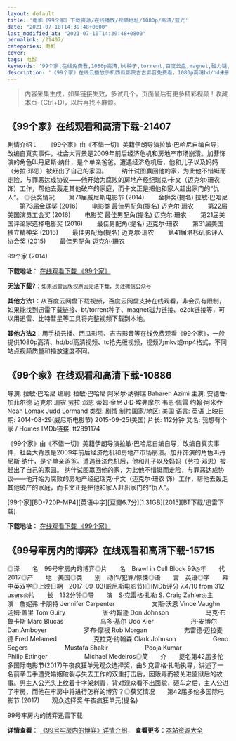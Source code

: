```yaml
---
layout: default
title: '电影《99个家》下载资源/在线播放/视频地址/1080p/高清/蓝光'
date: "2021-07-10T14:39:48+0800"
last_modified_at: "2021-07-10T14:39:48+0800"
permalink: /21407/
categories: 电影
cover:
tags: 电影
keywords: '99个家,在线免费看,1080p高清,bt种子,torrent,百度云盘,magnet,磁力链,迅雷下载资源'
description: '《99个家》在线云播放手机西瓜影院吉吉影音免费看，1080p高清bd/hd未删减完整版和tc抢先枪版，mkv/mp4格式，附带bt/torrent种子、magnet/磁力链、百度云盘、网盘资源迅雷下载链接'
---
```


>内容采集生成，如果链接失效，多试几个，页面最后有更多精彩视频！收藏本页（Ctrl+D)，以后再找不麻烦。


## 《99个家》在线观看和高清下载-21407

剧情介绍：　　《99个家》由《不惜一切》美籍伊朗导演拉敏·巴哈尼自编自导，改编自真实事件，社会大背景是2009年前后经济危机和房地产市场崩溃。加菲饰演的角色叫丹尼斯·纳什，是个单亲爸爸。遭遇经济危机后，他和儿子以及妈妈（劳拉·邓恩）被赶出了自己的家园。 　　纳什试图赢回他的家，为此他不惜铤而走险，与罪恶达成协议——他开始为腐败的房地产经纪瑞克·卡文（迈克尔·珊农 饰）工作，帮他去轰走其他破产的家庭，而卡文正是把他和家人赶出家门的“仇人”。   ◎获奖情况   　　第71届威尼斯电影节 (2014) 　　金狮奖(提名) 拉敏·巴哈尼   　　第73届金球奖 (2016) 　　电影类 最佳男配角(提名) 迈克尔·珊农   　　第22届美国演员工会奖 (2016) 　　电影奖 最佳男配角(提名) 迈克尔·珊农   　　第21届美国评论家选择电影奖 (2016) 　　最佳男配角(提名) 迈克尔·珊农   　　第31届美国独立精神奖 (2016) 　　最佳男配角(提名) 迈克尔·珊农   　　第41届洛杉矶影评人协会奖 (2015) 　　最佳男配角 迈克尔·珊农


99个家 (2014)

**下载地址**： [在线观看下载 《99个家》](https://www.btbtdy.me/btdy/dy1292.html) 


**无法下载?**：`如果迅雷因版权原因无法下载，关注微信公众号 `

**其他方法1**：从百度云网盘下载视频，百度云网盘支持在线观看，非会员有限制，如果能找到迅雷下载链接、bt/torrent种子、magnet磁力链接、e2dk链接等，可以用迅雷、比特彗星等工具将完整视频下载到本地。

**其他方法2**：用手机云播、西瓜影院、吉吉影音等在线免费观看《99个家》，一般提供1080p高清、hd/bd高清视频、tc抢先版视频，视频为mkv或mp4格式，不同站点视频质量和播放速度不同。


## 《99个家》在线观看和高清下载-10886

导演: 拉敏·巴哈尼 编剧: 拉敏·巴哈尼 阿米尔·纳得瑞 Bahareh Azimi 主演: 安德鲁·加菲尔德 迈克尔·珊农 劳拉·邓恩 蒂姆·金尼 J·D·埃弗摩尔 韦恩·佩雷 约翰·阿米乔 Noah Lomax Judd Lormand 类型: 剧情 制片国家/地区: 美国 语言: 英语 上映日期: 2014-08-29(威尼斯电影节) 2015-09-25(美国) 片长: 112分钟 又名: 我想有个家 / Homes IMDb链接: tt2891174

《99个家》由《不惜一切》美籍伊朗导演拉敏·巴哈尼自编自导，改编自真实事件，社会大背景是2009年前后经济危机和房地产市场崩溃。加菲饰演的角色叫丹尼斯·纳什，是个单亲爸爸。遭遇经济危机后，他和儿子以及妈妈（劳拉·邓恩）被赶出了自己的家园。 纳什试图赢回他的家，为此他不惜铤而走险，与罪恶达成协议——他开始为腐败的房地产经纪瑞克·卡文（迈克尔·珊农 饰）工作，帮他去轰走其他破产的家庭，而卡文正是把他和家人赶出家门的“仇人”。


[99个家][BD-720P-MP4][英语中字][豆瓣6.7分][1.31GB][2015][BT下载/迅雷下载]

**下载地址**： [在线观看下载 《99个家》](https://www.btdx8.com/torrent/homes_2015.html) 


## 《99号牢房内的博弈》在线观看和高清下载-15715

◎译　　名　99号牢房内的博弈◎片　　名　Brawl in Cell Block 99◎年　　代　2017◎产　　地　美国◎类　　别　动作/犯罪/惊悚◎语　　言　英语◎字　　幕　中英双字◎上映日期　2017-09-03(威尼斯电影节)◎IMDb评分 7.4/10 from 312 users◎片　　长　132分钟◎导　　演　S·克雷格·扎勒 S. Craig Zahler◎主　　演　詹妮弗·卡朋特 Jennifer Carpenter　　　　　　文斯·沃恩 Vince Vaughn　　　　　　汤姆·盖里 Tom Guiry　　　　　　唐·约翰逊 Don Johnson　　　　　　马克·布鲁卡斯 Marc Blucas　　　　　　乌多·基尔 Udo Kier　　　　　　丹·安博尔 Dan Amboyer　　　　　　罗布·摩根 Rob Morgan　　　　　　弗雷德·迈拉麦德 Fred Melamed　　　　　　克拉克·约翰森 Clark Johnson　　　　　　Geno Segers　　　　　　Mustafa Shakir　　　　　　Pooja Kumar　　　　　　Philip Ettinger　　　　　　Michael Medeiros◎简　　介　　提名第42届多伦多国际电影节(2017)午夜疯狂单元观众选择奖，由S·克雷格·扎勒执导，讲述了一名前拳击手遭受婚姻破裂与失去工作的双重打击后，因贩毒而被关进监狱后的故事。男主人公光头上纹着十字架刺青，背对观众看不出面貌，砸车之后，主人公进了牢房，而他在牢房中将进行怎样的博弈？◎获奖情况　　第42届多伦多国际电影节 (2017)　　观众选择奖 午夜疯狂单元(提名)


99号牢房内的博弈迅雷下载

**详情查看**： [《99号牢房内的博弈》详情介绍](/movie/15715/)， **查看更多**：[本站资源大全](/movie/t/all/)

